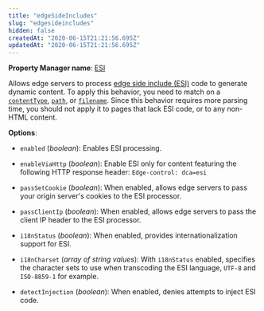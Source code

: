 ```yaml
---
title: "edgeSideIncludes"
slug: "edgesideincludes"
hidden: false
createdAt: "2020-06-15T21:21:56.695Z"
updatedAt: "2020-06-15T21:21:56.695Z"
---
```

__Property Manager name__: [ESI](https://control.akamai.com/wh/CUSTOMER/AKAMAI/en-US/WEBHELP/property-manager/property-manager-help/csh_lookup.html?id=PM_0094)

Allows edge servers to process [edge side include (ESI)](http://www.akamai.com/html/support/esi.html) code to generate dynamic content. To apply this behavior, you need to match on a [`contentType`](#contenttype), [`path`](#path), or [`filename`](#filename). Since this behavior requires more parsing time, you should not apply it to pages that lack ESI code, or to any non-HTML content.

__Options__:

<div class="option" markdown="1" id="edgeSideIncludes.enabled" >

- `enabled` (_boolean_): Enables ESI processing.

</div>

<div class="option" markdown="1" id="edgeSideIncludes.enableViaHttp" >

- `enableViaHttp` (_boolean_): Enable ESI only for content featuring the following HTTP response header: `Edge-control: dca=esi`

</div>

<div class="option" markdown="1" id="edgeSideIncludes.passSetCookie" >

- `passSetCookie` (_boolean_): When enabled, allows edge servers to pass your origin server's cookies to the ESI processor.

</div>

<div class="option" markdown="1" id="edgeSideIncludes.passClientIp" >

- `passClientIp` (_boolean_): When enabled, allows edge servers to pass the client IP header to the ESI processor.

</div>

<div class="option" markdown="1" id="edgeSideIncludes.i18nStatus" >

- `i18nStatus` (_boolean_): When enabled, provides internationalization support for ESI.

</div>

<div class="option" markdown="1" id="edgeSideIncludes.i18nCharset" >

- `i18nCharset` (_array of string values_): With `i18nStatus` enabled, specifies the character sets to use when transcoding the ESI language, `UTF-8` and `ISO-8859-1` for example.

</div>

<div class="option" markdown="1" id="edgeSideIncludes.detectInjection" >

- `detectInjection` (_boolean_): When enabled, denies attempts to inject ESI code.

</div>

</div>

<div class="feature" data-feature="enhancedAkamaiProtocol" markdown="1">
